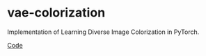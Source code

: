 # vae-colorization
Implementation of Learning Diverse Image Colorization in PyTorch.

[Code](https://github.com/aditya12agd5/pytorch_divcolor)
